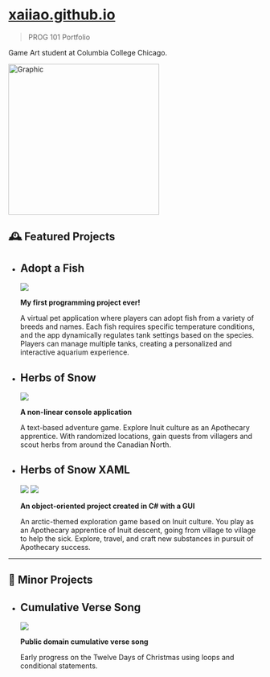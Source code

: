 # [xaiiao.github.io](http://xaiiao.github.io/)

> PROG 101 Portfolio
> 

Game Art student at Columbia College Chicago. 

  <img src="https://media.discordapp.net/attachments/567073748935639045/1375284948252102756/me_2.png?ex=6831216b&is=682fcfeb&hm=c308febce8f8df00088a30f56b9c0455c0cadaa90e12fd270dfc5983e28e4d23&=&format=webp&quality=lossless&width=1103&height=940" alt="Graphic" width="300"/> 
</div>


## 🕰️ Featured Projects
  - Adopt a Fish
    - 
     <img src="https://media.discordapp.net/attachments/567073748935639045/1375287260588806144/image.png?ex=68312392&is=682fd212&hm=72c5c8fa59960a722fd19223f783e14493579b0a6d9f8a5605d43a3b3b4e856a&=&format=webp&quality=lossless&width=636&height=340">

      **My first programming project ever!**

      A virtual pet application where players can adopt fish from a variety of breeds and names. Each fish requires specific temperature conditions, and the app dynamically regulates tank settings based on the species. Players can manage multiple tanks, creating a personalized and interactive aquarium experience.




- Herbs of Snow 
    - 
    <img src="https://media.discordapp.net/attachments/567073748935639045/1375293312054853682/image.png?ex=68312935&is=682fd7b5&hm=9ead2749214579f2384f5d647513982de658b28888c77c1c2ca11b396400e229&=&format=webp&quality=lossless&width=1860&height=565">
    
    **A non-linear console application**

    A text-based adventure game. Explore Inuit culture as an Apothecary apprentice. With randomized locations, gain quests from villagers and scout herbs from around the Canadian North.
  



- Herbs of Snow XAML
    - 
    <img src="https://media.discordapp.net/attachments/567073748935639045/1375297418480058499/image.png?ex=68312d08&is=682fdb88&hm=cd2c2bb6ae3a0ce1f17e13a51e84e2092efe099b1769413c1732813b8c549e98&=&format=webp&quality=lossless&width=1430&height=810">  <img src="https://media.discordapp.net/attachments/567073748935639045/1375297418786246706/image.png?ex=68312d08&is=682fdb88&hm=959583c20a9948094875e0a8c322ac9287d4edae113ac87910d539c975f6cee4&=&format=webp&quality=lossless&width=1423&height=810">

    
    **An object-oriented project created in C# with a GUI**

    An arctic-themed exploration game based on Inuit culture. You play as an Apothecary apprentice of Inuit descent, going from village to village to help the sick. Explore, travel, and craft new substances in pursuit of Apothecary success. 


-------------------------------------------------------------------
## 🧸 Minor Projects
- Cumulative Verse Song
  -   
    <img src ="https://media.discordapp.net/attachments/567073748935639045/1375302530120155298/image.png?ex=683131cb&is=682fe04b&hm=ac5846069d4dcc9773bc4c4a87598ec86c6e1ba891442eaebeb57dd773309d09&=&format=webp&quality=lossless&width=1860&height=305">

    **Public domain cumulative verse song**

    Early progress on the Twelve Days of Christmas using loops and conditional statements. 
